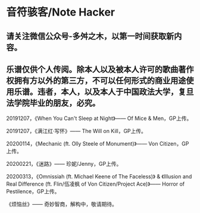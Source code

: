 # 音符骇客/Note Hacker
## 请关注微信公众号-多舛之木，以第一时间获取新内容。  
## 乐谱仅供个人传阅。除本人以及被本人许可的歌曲著作权拥有方以外的第三方，不可以任何形式的商业用途使用乐谱。违者，本人，以及本人于中国政法大学，复旦法学院毕业的朋友，必究。  

20191207，《When You Can't Sleep at Night》—— Of Mice & Men，GP上传。  

20191207，《满江红·写怀》—— The Will on Kill，GP上传。  

20200114，《Mechanic (ft. Olly Steele of Monument)》—— Von Citizen，GP上传。

20200221，《迷路》—— 珍妮/Jenny，GP上传。

20200313，《Omnissiah (ft. Michael Keene of The Faceless)》 & 《Illusion and Real Difference (ft. Flin/伍凌枫 of Von Citizen/Project Ace)》—— Horror of Pestilence，GP上传。

《烦恼丝》—— 奇妙智商，解构中，敬请期待。